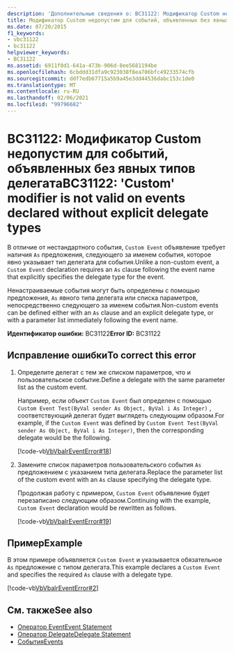 ```yaml
---
description: 'Дополнительные сведения о: BC31122: Модификатор Custom недопустим для событий, объявленных без явных типов делегата'
title: Модификатор Custom недопустим для событий, объявленных без явных делегируемых типов
ms.date: 07/20/2015
f1_keywords:
- vbc31122
- bc31122
helpviewer_keywords:
- BC31122
ms.assetid: 6911f0d1-641a-473b-906d-8ee5681194be
ms.openlocfilehash: 6cbddd31dfa9c923038f8ea706bfc49233574cfb
ms.sourcegitcommit: ddf7edb67715a5b9a45e3dd44536dabc153c1de0
ms.translationtype: MT
ms.contentlocale: ru-RU
ms.lasthandoff: 02/06/2021
ms.locfileid: "99796682"
---
```

# <a name="bc31122-custom-modifier-is-not-valid-on-events-declared-without-explicit-delegate-types"></a><span data-ttu-id="9d97b-103">BC31122: Модификатор Custom недопустим для событий, объявленных без явных типов делегата</span><span class="sxs-lookup"><span data-stu-id="9d97b-103">BC31122: 'Custom' modifier is not valid on events declared without explicit delegate types</span></span>

<span data-ttu-id="9d97b-104">В отличие от нестандартного события, `Custom Event` объявление требует наличия `As` предложения, следующего за именем события, которое явно указывает тип делегата для события.</span><span class="sxs-lookup"><span data-stu-id="9d97b-104">Unlike a non-custom event, a `Custom Event` declaration requires an `As` clause following the event name that explicitly specifies the delegate type for the event.</span></span>

 <span data-ttu-id="9d97b-105">Ненастраиваемые события могут быть определены с помощью предложения, `As` явного типа делегата или списка параметров, непосредственно следующего за именем события.</span><span class="sxs-lookup"><span data-stu-id="9d97b-105">Non-custom events can be defined either with an `As` clause and an explicit delegate type, or with a parameter list immediately following the event name.</span></span>

 <span data-ttu-id="9d97b-106">**Идентификатор ошибки:** BC31122</span><span class="sxs-lookup"><span data-stu-id="9d97b-106">**Error ID:** BC31122</span></span>

## <a name="to-correct-this-error"></a><span data-ttu-id="9d97b-107">Исправление ошибки</span><span class="sxs-lookup"><span data-stu-id="9d97b-107">To correct this error</span></span>

1. <span data-ttu-id="9d97b-108">Определите делегат с тем же списком параметров, что и пользовательское событие.</span><span class="sxs-lookup"><span data-stu-id="9d97b-108">Define a delegate with the same parameter list as the custom event.</span></span>

     <span data-ttu-id="9d97b-109">Например, если объект `Custom Event` был определен с помощью `Custom Event Test(ByVal sender As Object, ByVal i As Integer)` , соответствующий делегат будет выглядеть следующим образом.</span><span class="sxs-lookup"><span data-stu-id="9d97b-109">For example, if the `Custom Event` was defined by `Custom Event Test(ByVal sender As Object, ByVal i As Integer)`, then the corresponding delegate would be the following.</span></span>

     [!code-vb[VbVbalrEventError#18](~/samples/snippets/visualbasic/VS_Snippets_VBCSharp/VbVbalrEventError/VB/VbVbalrEventError.vb#18)]

2. <span data-ttu-id="9d97b-110">Замените список параметров пользовательского события `As` предложением с указанием типа делегата.</span><span class="sxs-lookup"><span data-stu-id="9d97b-110">Replace the parameter list of the custom event with an `As` clause specifying the delegate type.</span></span>

     <span data-ttu-id="9d97b-111">Продолжая работу с примером, `Custom Event` объявление будет перезаписано следующим образом.</span><span class="sxs-lookup"><span data-stu-id="9d97b-111">Continuing with the example, `Custom Event` declaration would be rewritten as follows.</span></span>

     [!code-vb[VbVbalrEventError#19](~/samples/snippets/visualbasic/VS_Snippets_VBCSharp/VbVbalrEventError/VB/VbVbalrEventError.vb#19)]

## <a name="example"></a><span data-ttu-id="9d97b-112">Пример</span><span class="sxs-lookup"><span data-stu-id="9d97b-112">Example</span></span>

 <span data-ttu-id="9d97b-113">В этом примере объявляется `Custom Event` и указывается обязательное `As` предложение с типом делегата.</span><span class="sxs-lookup"><span data-stu-id="9d97b-113">This example declares a `Custom Event` and specifies the required `As` clause with a delegate type.</span></span>

 [!code-vb[VbVbalrEventError#2](~/samples/snippets/visualbasic/VS_Snippets_VBCSharp/VbVbalrEventError/VB/VbVbalrEventError.vb#2)]

## <a name="see-also"></a><span data-ttu-id="9d97b-114">См. также</span><span class="sxs-lookup"><span data-stu-id="9d97b-114">See also</span></span>

- [<span data-ttu-id="9d97b-115">Оператор Event</span><span class="sxs-lookup"><span data-stu-id="9d97b-115">Event Statement</span></span>](../statements/event-statement.md)
- [<span data-ttu-id="9d97b-116">Оператор Delegate</span><span class="sxs-lookup"><span data-stu-id="9d97b-116">Delegate Statement</span></span>](../statements/delegate-statement.md)
- [<span data-ttu-id="9d97b-117">События</span><span class="sxs-lookup"><span data-stu-id="9d97b-117">Events</span></span>](../../programming-guide/language-features/events/index.md)
